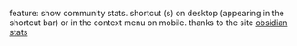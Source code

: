 feature: show community stats. shortcut (s) on desktop (appearing in the shortcut bar) or in the context menu on mobile. thanks to the site [obsidian stats](https://www.moritzjung.dev/obsidian-stats)